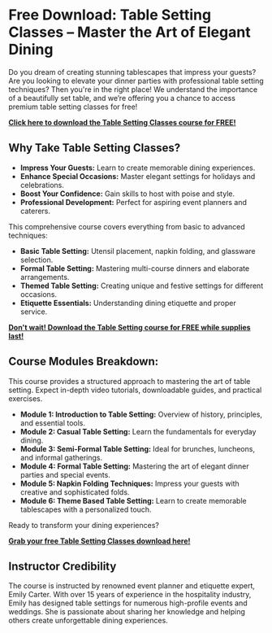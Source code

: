 # Free Download: Table Setting Classes – Master the Art of Elegant Dining

Do you dream of creating stunning tablescapes that impress your guests? Are you looking to elevate your dinner parties with professional table setting techniques? Then you're in the right place! We understand the importance of a beautifully set table, and we’re offering you a chance to access premium table setting classes for free!

[**Click here to download the Table Setting Classes course for FREE!**](https://udemywork.com/table-setting-classes)

## Why Take Table Setting Classes?

*   **Impress Your Guests:** Learn to create memorable dining experiences.
*   **Enhance Special Occasions:** Master elegant settings for holidays and celebrations.
*   **Boost Your Confidence:** Gain skills to host with poise and style.
*   **Professional Development:** Perfect for aspiring event planners and caterers.

This comprehensive course covers everything from basic to advanced techniques:

*   **Basic Table Setting:** Utensil placement, napkin folding, and glassware selection.
*   **Formal Table Setting:** Mastering multi-course dinners and elaborate arrangements.
*   **Themed Table Setting:** Creating unique and festive settings for different occasions.
*   **Etiquette Essentials:** Understanding dining etiquette and proper service.

[**Don't wait! Download the Table Setting course for FREE while supplies last!**](https://udemywork.com/table-setting-classes)

## Course Modules Breakdown:

This course provides a structured approach to mastering the art of table setting. Expect in-depth video tutorials, downloadable guides, and practical exercises.

*   **Module 1: Introduction to Table Setting:** Overview of history, principles, and essential tools.
*   **Module 2: Casual Table Setting:** Learn the fundamentals for everyday dining.
*   **Module 3: Semi-Formal Table Setting:** Ideal for brunches, luncheons, and informal gatherings.
*   **Module 4: Formal Table Setting:** Mastering the art of elegant dinner parties and special events.
*   **Module 5: Napkin Folding Techniques:** Impress your guests with creative and sophisticated folds.
*   **Module 6: Theme Based Table Setting:** Learn to create memorable tablescapes with a personalized touch.

Ready to transform your dining experiences?

[**Grab your free Table Setting Classes download here!**](https://udemywork.com/table-setting-classes)

## Instructor Credibility

The course is instructed by renowned event planner and etiquette expert, Emily Carter. With over 15 years of experience in the hospitality industry, Emily has designed table settings for numerous high-profile events and weddings. She is passionate about sharing her knowledge and helping others create unforgettable dining experiences.
